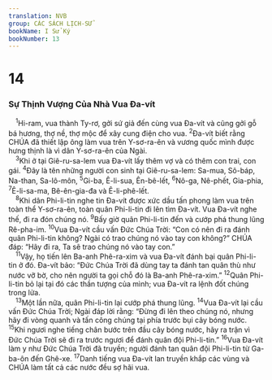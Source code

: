 ```yaml
---
translation: NVB
group: CÁC SÁCH LỊCH-SỬ
bookName: I Sử Ký 
bookNumber: 13
---
```


<div class="title"><h1>14</h1><h3>Sự Thịnh Vượng Của Nhà Vua Đa-vít </h3></div>
<span class="verse 1su_14_1"> <sup>1</sup>Hi-ram, vua thành Ty-rơ, gởi sứ giả đến cùng vua Đa-vít và cũng gởi gỗ bá hương, thợ nề, thợ mộc để xây cung điện cho vua. </span>
<span class="verse 1su_14_2"><sup>2</sup>Đa-vít biết rằng CHÚA đã thiết lập ông làm vua trên Y-sơ-ra-ên và vương quốc mình được hưng thịnh là vì dân Y-sơ-ra-ên của Ngài. <br/></span>
<span class="verse 1su_14_3"> <sup>3</sup>Khi ở tại Giê-ru-sa-lem vua Đa-vít lấy thêm vợ và có thêm con trai, con gái. </span>
<span class="verse 1su_14_4"><sup>4</sup>Đây là tên những người con sinh tại Giê-ru-sa-lem: Sa-mua, Sô-báp, Na-than, Sa-lô-môn, </span>
<span class="verse 1su_14_5"><sup>5</sup>Gi-ba, Ê-li-sua, Ên-bê-lết, </span>
<span class="verse 1su_14_6"><sup>6</sup>Nô-ga, Nê-phết, Gia-phia, </span>
<span class="verse 1su_14_7"><sup>7</sup>Ê-li-sa-ma, Bê-ên-gia-đa và Ê-li-phê-lết. <br/></span>
<span class="verse 1su_14_8"> <sup>8</sup>Khi dân Phi-li-tin nghe tin Đa-vít được xức dầu tấn phong làm vua trên toàn thể Y-sơ-ra-ên, toàn quân Phi-li-tin đi lên tìm Đa-vít. Vua Đa-vít nghe thế, đi ra đón chúng nó. </span>
<span class="verse 1su_14_9"><sup>9</sup>Bấy giờ quân Phi-li-tin đến và cướp phá thung lũng Rê-pha-im. </span>
<span class="verse 1su_14_10"><sup>10</sup>Vua Đa-vít cầu vấn Đức Chúa Trời: “Con có nên đi ra đánh quân Phi-li-tin không? Ngài có trao chúng nó vào tay con không?” CHÚA đáp: “Hãy đi ra, Ta sẽ trao chúng nó vào tay con.” <br/></span>
<span class="verse 1su_14_11"> <sup>11</sup>Vậy, họ tiến lên Ba-anh Phê-ra-xim và vua Đa-vít đánh bại quân Phi-li-tin ở đó. Đa-vít bảo: “Đức Chúa Trời đã dùng tay ta đánh tan quân thù như nước vỡ bờ, cho nên người ta gọi chỗ đó là Ba-anh Phê-ra-xim.” </span>
<span class="verse 1su_14_12"><sup>12</sup>Quân Phi-li-tin bỏ lại tại đó các thần tượng của mình; vua Đa-vít ra lệnh đốt chúng trong lửa. <br/></span>
<span class="verse 1su_14_13"> <sup>13</sup>Một lần nữa, quân Phi-li-tin lại cướp phá thung lũng. </span>
<span class="verse 1su_14_14"><sup>14</sup>Vua Đa-vít lại cầu vấn Đức Chúa Trời; Ngài đáp lời rằng: “Đừng đi lên theo chúng nó, nhưng hãy đi vòng quanh và tấn công chúng tại phía trước bụi cây bóng nước. </span>
<span class="verse 1su_14_15"><sup>15</sup>Khi ngươi nghe tiếng chân bước trên đầu cây bóng nước, hãy ra trận vì Đức Chúa Trời sẽ đi ra trước ngươi để đánh quân đội Phi-li-tin.” </span>
<span class="verse 1su_14_16"><sup>16</sup>Vua Đa-vít làm y như Đức Chúa Trời đã truyền; người đánh tan quân đội Phi-li-tin từ Ga-ba-ôn đến Ghê-xe. </span>
<span class="verse 1su_14_17"><sup>17</sup>Danh tiếng vua Đa-vít lan truyền khắp các vùng và CHÚA làm tất cả các nước đều sợ hãi vua. <br/></span>
